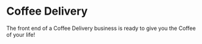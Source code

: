 # Coffee Delivery

The front end of a Coffee Delivery business is ready to give you the Coffee of your life!
